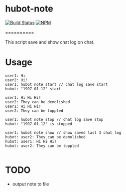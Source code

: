 # hubot-note
[![Build Status](https://secure.travis-ci.org/ota42y/hubot-note.png?branch=master)](http://travis-ci.org/ota42y/hubot-note)
[![NPM](https://nodei.co/npm/hubot-note.png)](https://nodei.co/npm/hubot-note/)

==========

This script save and show chat log on chat.


# Usage

```
user1: Hi
user2: Hi!
user1: hubot note start // chat log save start
hubot: "1997-01-12" start

user1: Hi Hi Hi!
user2: They can be demolished
user1: Hi Hi Hi!
user2: They can be toppled

user1: hubot note stop // chat log save stop
hubot: "1997-01-12" is stopped

user1: hubot note show // show saved last 3 chat log
hubot: user2: They can be demolished
hubot: user1: Hi Hi Hi!
hubot: user2: They can be toppled


```

# TODO
- output note to file
